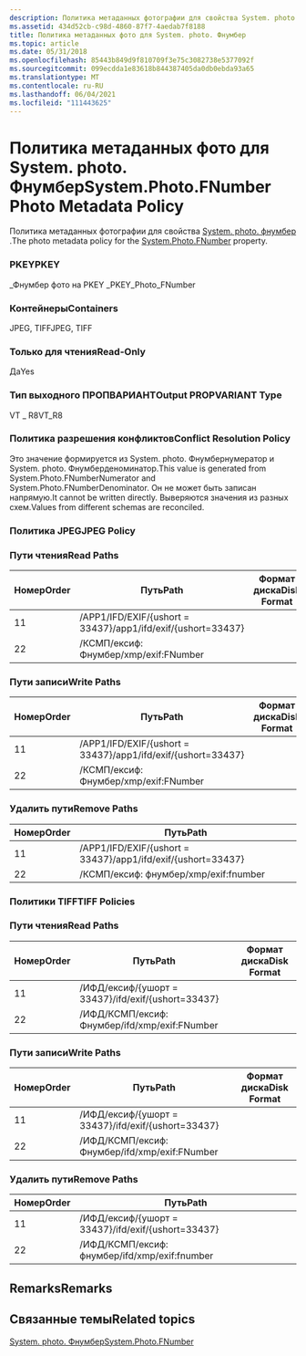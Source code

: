 ```yaml
---
description: Политика метаданных фотографии для свойства System. photo. Фнумбер.
ms.assetid: 434d52cb-c98d-4860-87f7-4aedab7f8188
title: Политика метаданных фото для System. photo. Фнумбер
ms.topic: article
ms.date: 05/31/2018
ms.openlocfilehash: 85443b849d9f810709f3e75c3082738e5377092f
ms.sourcegitcommit: 099ecdda1e83618b844387405da0db0ebda93a65
ms.translationtype: MT
ms.contentlocale: ru-RU
ms.lasthandoff: 06/04/2021
ms.locfileid: "111443625"
---
```

# <a name="systemphotofnumber-photo-metadata-policy"></a><span data-ttu-id="050ff-103">Политика метаданных фото для System. photo. Фнумбер</span><span class="sxs-lookup"><span data-stu-id="050ff-103">System.Photo.FNumber Photo Metadata Policy</span></span>

<span data-ttu-id="050ff-104">Политика метаданных фотографии для свойства [System. photo. фнумбер](../properties/props-system-photo-fnumber.md) .</span><span class="sxs-lookup"><span data-stu-id="050ff-104">The photo metadata policy for the [System.Photo.FNumber](../properties/props-system-photo-fnumber.md) property.</span></span>

### <a name="pkey"></a><span data-ttu-id="050ff-105">PKEY</span><span class="sxs-lookup"><span data-stu-id="050ff-105">PKEY</span></span>

<span data-ttu-id="050ff-106">\_Фнумбер фото на PKEY \_</span><span class="sxs-lookup"><span data-stu-id="050ff-106">PKEY\_Photo\_FNumber</span></span>

### <a name="containers"></a><span data-ttu-id="050ff-107">Контейнеры</span><span class="sxs-lookup"><span data-stu-id="050ff-107">Containers</span></span>

<span data-ttu-id="050ff-108">JPEG, TIFF</span><span class="sxs-lookup"><span data-stu-id="050ff-108">JPEG, TIFF</span></span>

### <a name="read-only"></a><span data-ttu-id="050ff-109">Только для чтения</span><span class="sxs-lookup"><span data-stu-id="050ff-109">Read-Only</span></span>

<span data-ttu-id="050ff-110">Да</span><span class="sxs-lookup"><span data-stu-id="050ff-110">Yes</span></span>

### <a name="output-propvariant-type"></a><span data-ttu-id="050ff-111">Тип выходного ПРОПВАРИАНТ</span><span class="sxs-lookup"><span data-stu-id="050ff-111">Output PROPVARIANT Type</span></span>

<span data-ttu-id="050ff-112">VT \_ R8</span><span class="sxs-lookup"><span data-stu-id="050ff-112">VT\_R8</span></span>

### <a name="conflict-resolution-policy"></a><span data-ttu-id="050ff-113">Политика разрешения конфликтов</span><span class="sxs-lookup"><span data-stu-id="050ff-113">Conflict Resolution Policy</span></span>

<span data-ttu-id="050ff-114">Это значение формируется из System. photo. Фнумбернумератор и System. photo. Фнумберденоминатор.</span><span class="sxs-lookup"><span data-stu-id="050ff-114">This value is generated from System.Photo.FNumberNumerator and System.Photo.FNumberDenominator.</span></span> <span data-ttu-id="050ff-115">Он не может быть записан напрямую.</span><span class="sxs-lookup"><span data-stu-id="050ff-115">It cannot be written directly.</span></span> <span data-ttu-id="050ff-116">Выверяются значения из разных схем.</span><span class="sxs-lookup"><span data-stu-id="050ff-116">Values from different schemas are reconciled.</span></span>

### <a name="jpeg-policy"></a><span data-ttu-id="050ff-117">Политика JPEG</span><span class="sxs-lookup"><span data-stu-id="050ff-117">JPEG Policy</span></span>

### <a name="read-paths"></a><span data-ttu-id="050ff-118">Пути чтения</span><span class="sxs-lookup"><span data-stu-id="050ff-118">Read Paths</span></span>



| <span data-ttu-id="050ff-119">Номер</span><span class="sxs-lookup"><span data-stu-id="050ff-119">Order</span></span> | <span data-ttu-id="050ff-120">Путь</span><span class="sxs-lookup"><span data-stu-id="050ff-120">Path</span></span>                          | <span data-ttu-id="050ff-121">Формат диска</span><span class="sxs-lookup"><span data-stu-id="050ff-121">Disk Format</span></span> |
|-------|-------------------------------|-------------|
| <span data-ttu-id="050ff-122">1</span><span class="sxs-lookup"><span data-stu-id="050ff-122">1</span></span>     | <span data-ttu-id="050ff-123">/APP1/IFD/EXIF/{ushort = 33437}</span><span class="sxs-lookup"><span data-stu-id="050ff-123">/app1/ifd/exif/{ushort=33437}</span></span> |             |
| <span data-ttu-id="050ff-124">2</span><span class="sxs-lookup"><span data-stu-id="050ff-124">2</span></span>     | <span data-ttu-id="050ff-125">/КСМП/ексиф: Фнумбер</span><span class="sxs-lookup"><span data-stu-id="050ff-125">/xmp/exif:FNumber</span></span>             |             |



 

### <a name="write-paths"></a><span data-ttu-id="050ff-126">Пути записи</span><span class="sxs-lookup"><span data-stu-id="050ff-126">Write Paths</span></span>



| <span data-ttu-id="050ff-127">Номер</span><span class="sxs-lookup"><span data-stu-id="050ff-127">Order</span></span> | <span data-ttu-id="050ff-128">Путь</span><span class="sxs-lookup"><span data-stu-id="050ff-128">Path</span></span>                          | <span data-ttu-id="050ff-129">Формат диска</span><span class="sxs-lookup"><span data-stu-id="050ff-129">Disk Format</span></span> |
|-------|-------------------------------|-------------|
| <span data-ttu-id="050ff-130">1</span><span class="sxs-lookup"><span data-stu-id="050ff-130">1</span></span>     | <span data-ttu-id="050ff-131">/APP1/IFD/EXIF/{ushort = 33437}</span><span class="sxs-lookup"><span data-stu-id="050ff-131">/app1/ifd/exif/{ushort=33437}</span></span> |             |
| <span data-ttu-id="050ff-132">2</span><span class="sxs-lookup"><span data-stu-id="050ff-132">2</span></span>     | <span data-ttu-id="050ff-133">/КСМП/ексиф: Фнумбер</span><span class="sxs-lookup"><span data-stu-id="050ff-133">/xmp/exif:FNumber</span></span>             |             | 
 

### <a name="remove-paths"></a><span data-ttu-id="050ff-134">Удалить пути</span><span class="sxs-lookup"><span data-stu-id="050ff-134">Remove Paths</span></span>



| <span data-ttu-id="050ff-135">Номер</span><span class="sxs-lookup"><span data-stu-id="050ff-135">Order</span></span> | <span data-ttu-id="050ff-136">Путь</span><span class="sxs-lookup"><span data-stu-id="050ff-136">Path</span></span>                          |
|-------|-------------------------------|
| <span data-ttu-id="050ff-137">1</span><span class="sxs-lookup"><span data-stu-id="050ff-137">1</span></span>     | <span data-ttu-id="050ff-138">/APP1/IFD/EXIF/{ushort = 33437}</span><span class="sxs-lookup"><span data-stu-id="050ff-138">/app1/ifd/exif/{ushort=33437}</span></span> |
| <span data-ttu-id="050ff-139">2</span><span class="sxs-lookup"><span data-stu-id="050ff-139">2</span></span>     | <span data-ttu-id="050ff-140">/КСМП/ексиф: фнумбер</span><span class="sxs-lookup"><span data-stu-id="050ff-140">/xmp/exif:fnumber</span></span>             |



 

### <a name="tiff-policies"></a><span data-ttu-id="050ff-141">Политики TIFF</span><span class="sxs-lookup"><span data-stu-id="050ff-141">TIFF Policies</span></span>

### <a name="read-paths"></a><span data-ttu-id="050ff-142">Пути чтения</span><span class="sxs-lookup"><span data-stu-id="050ff-142">Read Paths</span></span>



| <span data-ttu-id="050ff-143">Номер</span><span class="sxs-lookup"><span data-stu-id="050ff-143">Order</span></span> | <span data-ttu-id="050ff-144">Путь</span><span class="sxs-lookup"><span data-stu-id="050ff-144">Path</span></span>                     | <span data-ttu-id="050ff-145">Формат диска</span><span class="sxs-lookup"><span data-stu-id="050ff-145">Disk Format</span></span> |
|-------|--------------------------|-------------|
| <span data-ttu-id="050ff-146">1</span><span class="sxs-lookup"><span data-stu-id="050ff-146">1</span></span>     | <span data-ttu-id="050ff-147">/ИФД/ексиф/{ушорт = 33437}</span><span class="sxs-lookup"><span data-stu-id="050ff-147">/ifd/exif/{ushort=33437}</span></span> |             |
| <span data-ttu-id="050ff-148">2</span><span class="sxs-lookup"><span data-stu-id="050ff-148">2</span></span>     | <span data-ttu-id="050ff-149">/ИФД/КСМП/ексиф: Фнумбер</span><span class="sxs-lookup"><span data-stu-id="050ff-149">/ifd/xmp/exif:FNumber</span></span>    |             |



 

### <a name="write-paths"></a><span data-ttu-id="050ff-150">Пути записи</span><span class="sxs-lookup"><span data-stu-id="050ff-150">Write Paths</span></span>



| <span data-ttu-id="050ff-151">Номер</span><span class="sxs-lookup"><span data-stu-id="050ff-151">Order</span></span> | <span data-ttu-id="050ff-152">Путь</span><span class="sxs-lookup"><span data-stu-id="050ff-152">Path</span></span>                     | <span data-ttu-id="050ff-153">Формат диска</span><span class="sxs-lookup"><span data-stu-id="050ff-153">Disk Format</span></span> |
|-------|--------------------------|-------------|
| <span data-ttu-id="050ff-154">1</span><span class="sxs-lookup"><span data-stu-id="050ff-154">1</span></span>     | <span data-ttu-id="050ff-155">/ИФД/ексиф/{ушорт = 33437}</span><span class="sxs-lookup"><span data-stu-id="050ff-155">/ifd/exif/{ushort=33437}</span></span> |             |
| <span data-ttu-id="050ff-156">2</span><span class="sxs-lookup"><span data-stu-id="050ff-156">2</span></span>     | <span data-ttu-id="050ff-157">/ИФД/КСМП/ексиф: Фнумбер</span><span class="sxs-lookup"><span data-stu-id="050ff-157">/ifd/xmp/exif:FNumber</span></span>    |             |



 

### <a name="remove-paths"></a><span data-ttu-id="050ff-158">Удалить пути</span><span class="sxs-lookup"><span data-stu-id="050ff-158">Remove Paths</span></span>



| <span data-ttu-id="050ff-159">Номер</span><span class="sxs-lookup"><span data-stu-id="050ff-159">Order</span></span> | <span data-ttu-id="050ff-160">Путь</span><span class="sxs-lookup"><span data-stu-id="050ff-160">Path</span></span>                     |
|-------|--------------------------|
| <span data-ttu-id="050ff-161">1</span><span class="sxs-lookup"><span data-stu-id="050ff-161">1</span></span>     | <span data-ttu-id="050ff-162">/ИФД/ексиф/{ушорт = 33437}</span><span class="sxs-lookup"><span data-stu-id="050ff-162">/ifd/exif/{ushort=33437}</span></span> |
| <span data-ttu-id="050ff-163">2</span><span class="sxs-lookup"><span data-stu-id="050ff-163">2</span></span>     | <span data-ttu-id="050ff-164">/ИФД/КСМП/ексиф: фнумбер</span><span class="sxs-lookup"><span data-stu-id="050ff-164">/ifd/xmp/exif:fnumber</span></span>    |



 

## <a name="remarks"></a><span data-ttu-id="050ff-165">Remarks</span><span class="sxs-lookup"><span data-stu-id="050ff-165">Remarks</span></span>

## <a name="related-topics"></a><span data-ttu-id="050ff-166">Связанные темы</span><span class="sxs-lookup"><span data-stu-id="050ff-166">Related topics</span></span>

<dl> <dt>

[<span data-ttu-id="050ff-167">System. photo. Фнумбер</span><span class="sxs-lookup"><span data-stu-id="050ff-167">System.Photo.FNumber</span></span>](../properties/props-system-photo-fnumber.md)
</dt> </dl>

 

 
